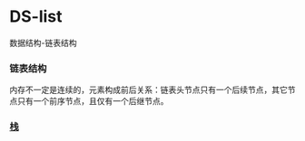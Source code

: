 # DS-list
数据结构-链表结构

### 链表结构

 内存不一定是连续的，元素构成前后关系：链表头节点只有一个后续节点，其它节点只有一个前序节点，且仅有一个后继节点。

### [栈](stack.md)